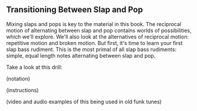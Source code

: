 ## Transitioning Between Slap and Pop

Mixing slaps and pops is key to the material in this book. The reciprocal motion of alternating between slap and pop contains worlds of possibilities, which we'll explore. We'll also look at the alternatives of reciprocal motion: repetitive motion and broken motion. But first, it's time to learn your first slap bass rudiment. This is the most primal of all slap bass rudiments: simple, equal length notes alternating between slap and pop.

Take a look at this drill:

\(notation\)

\(instructions\)

\(video and audio examples of this being used in old funk tunes\)

